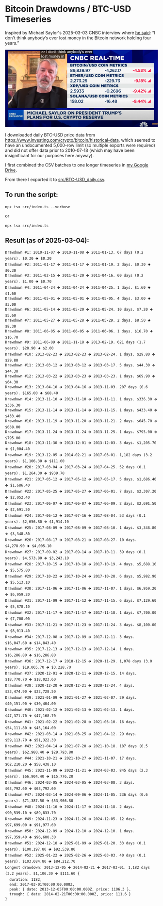 # Bitcoin Drawdowns / BTC-USD Timeseries

Inspired by Michael Saylor's 2025-03-03 CNBC interview where [he said](https://youtu.be/On8QX5_IoY0?si=FstwuWWviGVWmf1o&t=276): “I don't think anybody’s ever lost money in the Bitcoin network holding four years.”

[![screenshot of Michael Saylor's 2025-03-03 CNBC interview](YouTube_screenshot_On8QX5_IoY0.png)](https://youtu.be/On8QX5_IoY0?si=FstwuWWviGVWmf1o&t=276)

I downloaded daily BTC-USD price data from https://www.investing.com/crypto/bitcoin/historical-data, which seemed to have an undocumented 5,000-row limit (so multiple exports were required) and did not offer data prior to 2010-07-18 (which may have been insignificant for our purposes here anyway).

I first combined the CSV batches to one longer timeseries in [my Google Drive](https://docs.google.com/spreadsheets/d/1hgllgBl7-htTij1jq2m4qgitty4-z-B4Cx6dhuVaFs8/edit?gid=1957164531#gid=1957164531).

From there I exported it to [src/BTC-USD_daily.csv](src/BTC-USD_daily.csv).

## To run the script:

`npx tsx src/index.ts --verbose`

or

`npx tsx src/index.ts`

## Result (as of 2025-03-04):

```
Drawdown #1: 2010-11-07 🡺 2010-11-08 🡺 2011-01-13. 67 days (0.2 years). $0.30 🡺 $0.20
Drawdown #2: 2011-01-17 🡺 2011-01-17 🡺 2011-01-19. 2 days. $0.30 🡺 $0.30
Drawdown #3: 2011-02-15 🡺 2011-03-20 🡺 2011-04-16. 60 days (0.2 years). $1.00 🡺 $0.70
Drawdown #4: 2011-04-24 🡺 2011-04-24 🡺 2011-04-25. 1 days. $1.60 🡺 $1.60
Drawdown #5: 2011-05-01 🡺 2011-05-01 🡺 2011-05-05. 4 days. $3.00 🡺 $3.00
Drawdown #6: 2011-05-14 🡺 2011-05-20 🡺 2011-05-24. 10 days. $7.20 🡺 $5.60
Drawdown #7: 2011-05-27 🡺 2011-05-28 🡺 2011-05-29. 2 days. $8.50 🡺 $8.30
Drawdown #8: 2011-06-05 🡺 2011-06-05 🡺 2011-06-06. 1 days. $16.70 🡺 $16.70
Drawdown #9: 2011-06-09 🡺 2011-11-18 🡺 2013-02-19. 621 days (1.7 years). $28.90 🡺 $2.00
Drawdown #10: 2013-02-23 🡺 2013-02-23 🡺 2013-02-24. 1 days. $29.80 🡺 $29.80
Drawdown #11: 2013-03-12 🡺 2013-03-12 🡺 2013-03-17. 5 days. $44.30 🡺 $44.30
Drawdown #12: 2013-03-22 🡺 2013-03-23 🡺 2013-03-23. 1 days. $69.90 🡺 $64.30
Drawdown #13: 2013-04-10 🡺 2013-04-16 🡺 2013-11-03. 207 days (0.6 years). $165.00 🡺 $68.40
Drawdown #14: 2013-11-10 🡺 2013-11-10 🡺 2013-11-11. 1 days. $336.30 🡺 $336.30
Drawdown #15: 2013-11-14 🡺 2013-11-14 🡺 2013-11-15. 1 days. $433.40 🡺 $433.40
Drawdown #16: 2013-11-19 🡺 2013-11-20 🡺 2013-11-21. 2 days. $645.70 🡺 $638.00
Drawdown #17: 2013-11-24 🡺 2013-11-24 🡺 2013-11-25. 1 days. $795.00 🡺 $795.00
Drawdown #18: 2013-11-30 🡺 2013-12-01 🡺 2013-12-03. 3 days. $1,205.70 🡺 $1,004.40
Drawdown #19: 2013-12-05 🡺 2014-02-21 🡺 2017-03-01. 1,182 days (3.2 years). $1,106.30 🡺 $111.60
Drawdown #20: 2017-03-04 🡺 2017-03-24 🡺 2017-04-25. 52 days (0.1 years). $1,264.30 🡺 $939.70
Drawdown #21: 2017-05-12 🡺 2017-05-12 🡺 2017-05-17. 5 days. $1,686.40 🡺 $1,686.40
Drawdown #22: 2017-05-25 🡺 2017-05-27 🡺 2017-06-01. 7 days. $2,307.20 🡺 $2,052.40
Drawdown #23: 2017-06-07 🡺 2017-06-07 🡺 2017-06-09. 2 days. $2,691.50 🡺 $2,691.50
Drawdown #24: 2017-06-12 🡺 2017-07-16 🡺 2017-08-04. 53 days (0.1 years). $2,656.80 🡺 $1,914.10
Drawdown #25: 2017-08-09 🡺 2017-08-09 🡺 2017-08-10. 1 days. $3,348.80 🡺 $3,348.80
Drawdown #26: 2017-08-17 🡺 2017-08-21 🡺 2017-08-27. 10 days. $4,278.90 🡺 $4,005.10
Drawdown #27: 2017-09-02 🡺 2017-09-14 🡺 2017-10-11. 39 days (0.1 years). $4,573.80 🡺 $3,243.10
Drawdown #28: 2017-10-15 🡺 2017-10-18 🡺 2017-10-19. 4 days. $5,688.10 🡺 $5,575.80
Drawdown #29: 2017-10-22 🡺 2017-10-24 🡺 2017-10-28. 6 days. $5,982.90 🡺 $5,513.10
Drawdown #30: 2017-11-06 🡺 2017-11-06 🡺 2017-11-07. 1 days. $6,959.20 🡺 $6,959.20
Drawdown #31: 2017-11-09 🡺 2017-11-12 🡺 2017-11-15. 6 days. $7,129.60 🡺 $5,878.10
Drawdown #32: 2017-11-17 🡺 2017-11-17 🡺 2017-11-18. 1 days. $7,700.00 🡺 $7,700.00
Drawdown #33: 2017-11-21 🡺 2017-11-23 🡺 2017-11-24. 3 days. $8,100.00 🡺 $8,013.40
Drawdown #34: 2017-12-08 🡺 2017-12-09 🡺 2017-12-11. 3 days. $16,047.60 🡺 $14,843.40
Drawdown #35: 2017-12-13 🡺 2017-12-13 🡺 2017-12-14. 1 days. $16,286.80 🡺 $16,286.80
Drawdown #36: 2017-12-17 🡺 2018-12-15 🡺 2020-11-29. 1,078 days (3.0 years). $19,065.70 🡺 $3,228.70
Drawdown #37: 2020-12-01 🡺 2020-12-11 🡺 2020-12-15. 14 days. $18,770.70 🡺 $18,023.60
Drawdown #38: 2020-12-20 🡺 2020-12-21 🡺 2020-12-24. 4 days. $23,474.90 🡺 $22,728.50
Drawdown #39: 2021-01-09 🡺 2021-01-27 🡺 2021-02-07. 29 days. $40,151.90 🡺 $30,404.00
Drawdown #40: 2021-02-12 🡺 2021-02-13 🡺 2021-02-13. 1 days. $47,371.70 🡺 $47,168.70
Drawdown #41: 2021-02-22 🡺 2021-02-28 🡺 2021-03-10. 16 days. $54,111.80 🡺 $45,164.00
Drawdown #42: 2021-03-14 🡺 2021-03-25 🡺 2021-04-12. 29 days. $59,113.70 🡺 $51,322.30
Drawdown #43: 2021-04-14 🡺 2021-07-20 🡺 2021-10-18. 187 days (0.5 years). $62,980.40 🡺 $29,793.80
Drawdown #44: 2021-10-21 🡺 2021-10-27 🡺 2021-11-07. 17 days. $62,210.20 🡺 $58,438.10
Drawdown #45: 2021-11-09 🡺 2022-11-21 🡺 2024-03-03. 845 days (2.3 years). $66,904.40 🡺 $15,776.20
Drawdown #46: 2024-03-05 🡺 2024-03-05 🡺 2024-03-08. 3 days. $63,792.60 🡺 $63,792.60
Drawdown #47: 2024-03-14 🡺 2024-09-06 🡺 2024-11-05. 236 days (0.6 years). $71,387.50 🡺 $53,966.80
Drawdown #48: 2024-11-16 🡺 2024-11-17 🡺 2024-11-18. 2 days. $90,539.10 🡺 $89,833.70
Drawdown #49: 2024-11-23 🡺 2024-11-26 🡺 2024-12-05. 12 days. $97,699.00 🡺 $91,977.60
Drawdown #50: 2024-12-09 🡺 2024-12-10 🡺 2024-12-10. 1 days. $97,359.40 🡺 $96,600.30
Drawdown #51: 2024-12-18 🡺 2025-01-09 🡺 2025-01-20. 33 days (0.1 years). $100,197.80 🡺 $92,539.80
Drawdown #52: 2025-01-22 🡺 2025-02-26 🡺 2025-03-03. 40 days (0.1 years). $103,684.80 🡺 $84,212.70
Longest drawdown: 2013-12-05 🡺 2014-02-21 🡺 2017-03-01. 1,182 days (3.2 years). $1,106.30 🡺 $111.60 {
  duration: 1182,
  end: 2017-03-01T00:00:00.000Z,
  peak: { date: 2013-12-05T00:00:00.000Z, price: 1106.3 },
  trough: { date: 2014-02-21T00:00:00.000Z, price: 111.6 }
}
```
